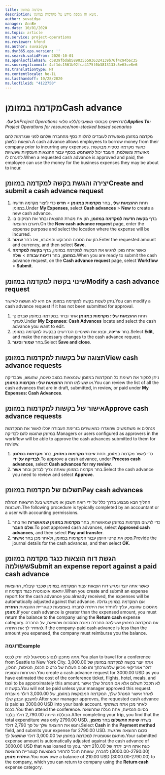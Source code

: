 ```yaml
---
title: מקדמה במזומן
description: נושא זה מספק מידע על מקדמות במזומן.
author: suvaidya
manager: AnnBe
ms.date: 10/01/2020
ms.topic: article
ms.service: project-operations
ms.reviewer: kfend
ms.author: suvaidya
ms.dyn365.ops.version: ''
ms.search.validFrom: 2020-10-01
ms.openlocfilehash: c5839fbdab58903555936324139b76f4c94b6c35
ms.sourcegitcommit: 4cf1dc1561b92fca4175f0b3813133c5e63ce8e6
ms.translationtype: HT
ms.contentlocale: he-IL
ms.lasthandoff: 10/28/2020
ms.locfileid: "4122750"
---
```

# <a name="cash-advance"></a><span data-ttu-id="36fdc-103">מקדמה במזומן</span><span class="sxs-lookup"><span data-stu-id="36fdc-103">Cash advance</span></span>

<span data-ttu-id="36fdc-104">_**חל על:** ‏Project Operations לתרחישים מבוססי משאבים/ללא מלאי_</span><span class="sxs-lookup"><span data-stu-id="36fdc-104">_**Applies To:** Project Operations for resource/non-stocked based scenarios_</span></span>

<span data-ttu-id="36fdc-105">מקדמה במזומן מאפשרת לעובדים להלוות כסף מהחברה שלהם לפני שנגרמות להם הוצאות כלשהן.</span><span class="sxs-lookup"><span data-stu-id="36fdc-105">A cash advance allows employees to borrow money from their company prior to incurring any expenses.</span></span> <span data-ttu-id="36fdc-106">כאשר מקדמה כספית מבוקשת מאושרת ומשולמת, העובד יכול להשתמש בכסף עבור ההוצאות העסקיות שעשויות להיגרם לו.</span><span class="sxs-lookup"><span data-stu-id="36fdc-106">When a requested cash advance is approved and paid, the employee can use the money for the business expenses they may be about to incur.</span></span> 

## <a name="create-and-submit-a-cash-advance-request"></a><span data-ttu-id="36fdc-107">יצירה והגשת בקשה למקדמה במזומן</span><span class="sxs-lookup"><span data-stu-id="36fdc-107">Create and submit a cash advance request</span></span>

1. <span data-ttu-id="36fdc-108">תחת **ההוצאות שלי**, בחר **מקדמות במזומן** > **חדש** כדי ליצור מקדמה חדשה במזומן.</span><span class="sxs-lookup"><span data-stu-id="36fdc-108">Under **My Expenses**, select **Cash advances** > **New** to create a new cash advance.</span></span> 
2. <span data-ttu-id="36fdc-109">בדף **בקשה חדשה למקדמה במזומן**, הזן את מטרת ההוצאה ובחר את המיקום בו תיגרם ההוצאה.</span><span class="sxs-lookup"><span data-stu-id="36fdc-109">On the **New cash advance request** page, enter the expense purpose and select the location where the expense will be incurred.</span></span>
3. <span data-ttu-id="36fdc-110">הזן את הסכום המבוקש והמטבע, ואז בחר **שמור**.</span><span class="sxs-lookup"><span data-stu-id="36fdc-110">Enter the requested amount and currency, and then select **Save**.</span></span> 
4. <span data-ttu-id="36fdc-111">כאשר אתה מוכן להגיש את הבקשה למקדמה במזומן, בדף **בקשה למקדמה במזומן**, בחר **זרימת עבודה** > **שלח**.</span><span class="sxs-lookup"><span data-stu-id="36fdc-111">When you are ready to submit the cash advance request, on the **Cash advance request** page, select **Workflow** > **Submit**.</span></span>

## <a name="modify-a-cash-advance-request"></a><span data-ttu-id="36fdc-112">שינוי בקשה למקדמה במזומן</span><span class="sxs-lookup"><span data-stu-id="36fdc-112">Modify a cash advance request</span></span>

<span data-ttu-id="36fdc-113">ניתן לשנות בקשה למקדמה במזומן אם היא לא הוגשה לאישור.</span><span class="sxs-lookup"><span data-stu-id="36fdc-113">You can modify a cash advance request if it has not been submitted for approval.</span></span>

1. <span data-ttu-id="36fdc-114">תחת **ההוצאות שלי: מקדמות במזומן** אתר ובחר במקדמה במזומן שברצונך לערוך.</span><span class="sxs-lookup"><span data-stu-id="36fdc-114">Under **My Expenses: Cash Advances** locate and select the cash advance you want to edit.</span></span>
2. <span data-ttu-id="36fdc-115">בחר **עריכה**, ובצע את השינויים הנדרשים בבקשה למקדמה במזומן.</span><span class="sxs-lookup"><span data-stu-id="36fdc-115">Select **Edit**, and make the necessary changes to the cash advance request.</span></span> 
3. <span data-ttu-id="36fdc-116">בחר **שמור וסגור**.</span><span class="sxs-lookup"><span data-stu-id="36fdc-116">Select **Save and close**.</span></span>


## <a name="view-cash-advance-requests"></a><span data-ttu-id="36fdc-117">תצוגה של בקשות למקדמות במזומן</span><span class="sxs-lookup"><span data-stu-id="36fdc-117">View cash advance requests</span></span>
<span data-ttu-id="36fdc-118">ניתן לסקור את רשימת כל המקדמות במזומן שנמצאות במצב טיוטה, שהוגשו, שבבדיקה או ששולמו תחת **ההוצאות שלי: מקדמות במזומן**.</span><span class="sxs-lookup"><span data-stu-id="36fdc-118">You can review the list of all the cash advances that are in draft, submitted, in review, or paid under **My Expenses: Cash Advances**.</span></span> 

## <a name="approve-cash-advance-requests"></a><span data-ttu-id="36fdc-119">אישור של בקשות למקדמות במזומן</span><span class="sxs-lookup"><span data-stu-id="36fdc-119">Approve cash advance requests</span></span>

<span data-ttu-id="36fdc-120">מנהלים או משתמשים שהוגדרו כמאושרים בזרימת העבודה יוכלו לאשר את המקדמות במזומן שהוגשו להם לבדיקה.</span><span class="sxs-lookup"><span data-stu-id="36fdc-120">Managers or users configured as approvers in the workflow will be able to approve the cash advances submitted to them for review.</span></span> 

1. <span data-ttu-id="36fdc-121">כדי לאשר מקדמה במזומן, תחת **עיבוד מקדמות במזומן**, בחר **מקדמות במזומן לבדיקה על ידי**.</span><span class="sxs-lookup"><span data-stu-id="36fdc-121">To approve a cash advance, under **Process cash advances**, select **Cash advances for my review**.</span></span>
2. <span data-ttu-id="36fdc-122">בחר מקדמה במזומן שאתה צריך לבדוק ובחר **אשר**.</span><span class="sxs-lookup"><span data-stu-id="36fdc-122">Select the cash advance you need to review and select **Approve**.</span></span>  

## <a name="pay-cash-advances"></a><span data-ttu-id="36fdc-123">תשלום של מקדמות במזומן</span><span class="sxs-lookup"><span data-stu-id="36fdc-123">Pay cash advances</span></span> 
<span data-ttu-id="36fdc-124">ההליך הבא מבצוע בדרך כלל על ידי רואה חשבון או משתמש בעל הרשאות הנהלת חשבונות.</span><span class="sxs-lookup"><span data-stu-id="36fdc-124">The following procedure is typically completed by an accountant or a user with accounting permissions.</span></span>

1. <span data-ttu-id="36fdc-125">כדי לרשום מקדמות במזומן שמאושרות, בחר **מקדמות במזומן שמאושרות** ואז בחר **שלם העבר**.</span><span class="sxs-lookup"><span data-stu-id="36fdc-125">To post approved cash advances, select **Approved cash advances**, and then select **Pay and transfer**.</span></span>  
2. <span data-ttu-id="36fdc-126">ספק את פרטי היומן עבור המקדמות במזומן, ולאחר מכן בחר **אישור**.</span><span class="sxs-lookup"><span data-stu-id="36fdc-126">Provide the journal details for the cash advances, and then select **OK**.</span></span> 

## <a name="submit-an-expense-report-against-a-paid-cash-advance"></a><span data-ttu-id="36fdc-127">הגשת דוח הוצאות כנגד מקדמה במזומן ששולמה</span><span class="sxs-lookup"><span data-stu-id="36fdc-127">Submit an expense report against a paid cash advance</span></span> 

<span data-ttu-id="36fdc-128">כאשר אתה יוצר ומגיש דוח הוצאות עבור המקדמה במזומן שכבר קיבלת, ההוצאות יותאמו אוטומטית כנגד מקדמה זו.</span><span class="sxs-lookup"><span data-stu-id="36fdc-128">When you create and submit an expense report for the cash advance you already received, the expenses will be automatically adjusted against that advance.</span></span> <span data-ttu-id="36fdc-129">אם המקדמה במזומן גדולה מהסכום שהוצא, עליך להחזיר את היתרה לחברה באמצעות קטגוריית ההוצאות **החזרת מזומן**.</span><span class="sxs-lookup"><span data-stu-id="36fdc-129">If your cash advance is greater than the expensed amount, you must return the balance to the company using the **Return cash** expense category.</span></span> <span data-ttu-id="36fdc-130">אם המקדמה במזומן ששילמה החברה נמוכה מהסכום שהוצאת, על החברה להחזיר לך את היתרה.</span><span class="sxs-lookup"><span data-stu-id="36fdc-130">If the company-paid cash advance is less than the amount you expensed, the company must reimburse you the balance.</span></span> 

### <a name="example"></a><span data-ttu-id="36fdc-131">דוגמה</span><span class="sxs-lookup"><span data-stu-id="36fdc-131">Example</span></span>
<span data-ttu-id="36fdc-132">אתה מתכנן לנסוע מסיאטל לניו יורק לכנס.</span><span class="sxs-lookup"><span data-stu-id="36fdc-132">You plan to travel for a conference from Seattle to New York City.</span></span> <span data-ttu-id="36fdc-133">אתה יוצר בקשה למקדמה במזומן של 3,000.00 דולר אמריקאי מכיוון שלהערכתך זהו סכום העלות של כרטיס הכנס, הטיסות, המלון, הארוחות והמונית.</span><span class="sxs-lookup"><span data-stu-id="36fdc-133">You create a cash advance request for 3000.00 USD as you have estimated the cost of the conference ticket, flights, hotel, meals, and taxi to be apporximately this amount.</span></span> <span data-ttu-id="36fdc-134">לא תקבל תשלום אלא אם המנהל שלך אישר בקשה זו.</span><span class="sxs-lookup"><span data-stu-id="36fdc-134">You will not be paid unless your manager approved this request.</span></span> <span data-ttu-id="36fdc-135">לאחר אישור המנהל שלך, המקדמה המבוקשת במזומן, של 3,000.00 דולר מועברת לחשבון הבנק שלך.</span><span class="sxs-lookup"><span data-stu-id="36fdc-135">After your manager approves, the requested cash advance is paid as 3000.00 USD into your bank account.</span></span> <span data-ttu-id="36fdc-136">לאחר מכן אתה משתתף בכנס.</span><span class="sxs-lookup"><span data-stu-id="36fdc-136">You then attend the conference.</span></span> <span data-ttu-id="36fdc-137">בסיום הנסיעה, אתה מגלה שההוצאה הכוללת הייתה 2,790.00 דולר בלבד.</span><span class="sxs-lookup"><span data-stu-id="36fdc-137">After completing your trip, you find that the total expenditure was only 2790.00 USD.</span></span> <span data-ttu-id="36fdc-138">בשדה **שיטת התשלום** בחר **מזומן**, והגש את ההוצאה שלך על סך 2,790 דולר.</span><span class="sxs-lookup"><span data-stu-id="36fdc-138">Select **Cash** in the **Payment method** field, and submits your expense for 2790.00 USD.</span></span> <span data-ttu-id="36fdc-139">סכום ההוצאה שהגשת מותאם אוטומטית למקדמה במזומן של 3,000.00 דולר שהושאל לך.</span><span class="sxs-lookup"><span data-stu-id="36fdc-139">Your submitted expense amount is automatically adjusted against the cash advance of 3000.00 USD that was loaned to you.</span></span> <span data-ttu-id="36fdc-140">כעת אתה חייב יתרה של 210.00 דולר (3000.00-2790.00) לחברה, שאותה תוכל להחזיר באמצעות קטגוריית ההוצאות **החזרת מזומן**.</span><span class="sxs-lookup"><span data-stu-id="36fdc-140">You now owe a balance of 210.00 USD (3000.00-2790.00) to the company, which you can return to company using the **Return cash** expense category.</span></span> 
